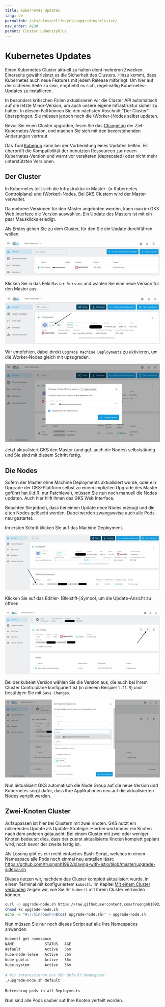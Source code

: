 ```yaml
---
title: Kubernetes Updates
lang: de
permalink: /gks/clusterlifecycle/upgradingacluster/
nav_order: 4200
parent: Cluster Lebenszyklus
---
```

<!-- LTeX:  language=de-DE -->
# Kubernetes Updates

Einen Kubernetes Cluster aktuell zu halten dient mehreren Zwecken.
Einerseits gewährleistet es die Sicherheit des Clusters. Hinzu
kommt, dass Kubernetes auch neue Features mit jedem Release mitbringt.
Um hier auf der sicheren Seite zu sein, empfiehlt
es sich, regelmäßig Kubernetes-Updates zu installieren.

In besonders kritischen Fällen aktualisieren wir die Cluster API
automatisch auf die letzte Minor-Version, um auch unsere eigene
Infrastruktur sicher zu halten. In diesem Fall können Sie den nächsten
Abschnitt "Der Cluster" überspringen. Sie müssen jedoch noch die (Worker-)Nodes
selbst updaten.

Bevor Sie einen Cluster upgraden, lesen Sie das [Changelog](/gks/about/) der Ziel-Kubernetes-Version,
und machen Sie sich mit den bevorstehenden Änderungen vertraut.

Das Tool [Kubepug](https://github.com/rikatz/kubepug) kann bei der Vorbereitung eines Updates helfen.
Es überprüft die Kompatibilität der benutzten Ressourcen zur neuen Kubernetes-Version und warnt vor veralteten (deprecated) oder nicht mehr unterstützten Versionen.

## Der Cluster

In Kubernetes teilt sich die Infrastruktur in Master- (= Kubernetes Controlplane) und (Worker)-Nodes.
Bei GKS Clustern wird der Master verwaltet.

Da mehrere Versionen für den Master angeboten werden, kann man
im GKS Web Interface die Version auswählen. Ein
Update des Masters ist mit ein paar Mausklicks erledigt.

Als Erstes gehen Sie zu dem Cluster, für den Sie ein Update durchführen wollen.

![Step 1](update_1.png)

Klicken Sie in das Feld `Master Version` und wählen Sie eine
neue Version für den Master aus.

![Step 2](update_2a.png)

Wir empfehlen, dabei direkt `Upgrade Machine Deployments` zu aktivieren, um die Worker-Nodes gleich mit upzugraden.

![Step 2](update_2b.png)

Jetzt aktualisiert GKS den Master (und ggf. auch die Nodes) selbstständig und Sie sind mit
diesem Schritt fertig.

## Die Nodes

Sofern der Master ohne Machine Deployments aktualisiert wurde, oder ein Upgrade der GKS-Plattform selbst zu einem impliziten Upgrade des Master geführt hat (i.d.R. nur Patchlevel), müssen Sie nun noch manuell die Nodes updaten. Auch hier hilft Ihnen das GKS Web Interface.

Beachten Sie jedoch, dass bei einem Update neue Nodes erzeugt
und die alten Nodes gelöscht werden. Dabei werden zwangsweise auch
alle Pods neu gestartet.

Im ersten Schritt klicken Sie auf das Machine Deployment.

![Step 3](update_3.png)

Klicken Sie auf das Editier- (Bleistift-)Symbol, um die Update-Ansicht
zu öffnen.

![Step 4](update_4.png)

Bei der kubelet Version wählen Sie die Version aus, die auch bei
Ihrem Cluster Controlplane konfiguriert ist (in diesem Beispiel
`1.21.5`) und bestätigen Sie mit `Save Changes`.

![Step 5](update_5.png)

Nun aktualisiert GKS automatisch die Node Group auf die neue Version
und Kubernetes sorgt dafür, dass Ihre Applikationen
neu auf die aktualisierten Nodes verteilt werden.

## Zwei-Knoten Cluster

Aufzupassen ist hier bei Clustern mit zwei Knoten. GKS nutzt ein
rollierendes Update als Update-Strategie. Hierbei wird immer
ein Knoten nach dem anderen getauscht. Bei einem Cluster mit zwei oder
weniger Knoten bedeutet dies, dass der zuerst aktualisierte Knoten komplett
geplant wird, noch bevor der zweite fertig ist.

Als Lösung gibt es ein recht einfaches Bash-Script, welches in einem
Namespace alle Pods noch einmal neu erstellen lässt:
<https://github.com/truongnh1992/playing-with-istio/blob/master/upgrade-sidecar.sh>
<!-- the above is a REALLY bad idea as we are linking to contents that can be changed at any time without us noticing ... we need to FIX this -->

Dieses nutzen wir, nachdem das Cluster komplett aktualisiert wurde, in einem Terminal mit konfiguriertem `kubectl`. Im Kapitel [Mit einem Cluster verbinden](/gks/accessmanagement/connectingtoacluster/) zeigen wir, wie Sie Ihr `kubectl` mit Ihrem Cluster verbinden können.

```bash
curl -o upgrade-node.sh https://raw.githubusercontent.com/truongnh1992/playing-with-istio/master/upgrade-sidecar.sh
chmod +x upgrade-node.sh
echo -e "#\!/bin/bash\n$(cat upgrade-node.sh)" > upgrade-node.sh
```

Nun müssen Sie nur noch dieses Script auf alle Ihre Namespaces anwenden.

```bash
kubectl get namespace
NAME              STATUS   AGE
default           Active   36m
kube-node-lease   Active   36m
kube-public       Active   36m
kube-system       Active   36m

# Wir interessieren uns für default Namespace:
./upgrade-node.sh default

Refreshing pods in all Deployments
```

Nun sind alle Pods sauber auf Ihre Knoten verteilt worden.
